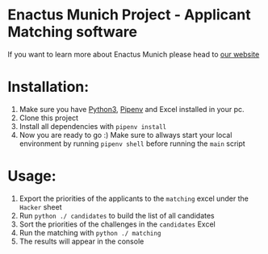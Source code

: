 # Enactus Munich Project - Applicant Matching software

If you want to learn more about Enactus Munich please head to [our website](http://muenchen.enactus.de/)

# Installation:
1. Make sure you have [Python3](https://www.python.org/downloads/), [Pipenv](https://github.com/pypa/pipenv) and Excel installed in your pc.
2. Clone this project
3. Install all dependencies with `pipenv install`
4. Now you are ready to go :) Make sure to allways start your local environment by running `pipenv shell` before running the `main` script

# Usage:
1. Export the priorities of the applicants to the `matching` excel under the `Hacker` sheet
2. Run `python ./ candidates` to build the list of all candidates
3. Sort the priorities of the challenges in the `candidates` Excel
4. Run the matching with `python ./ matching`
5. The results will appear in the console